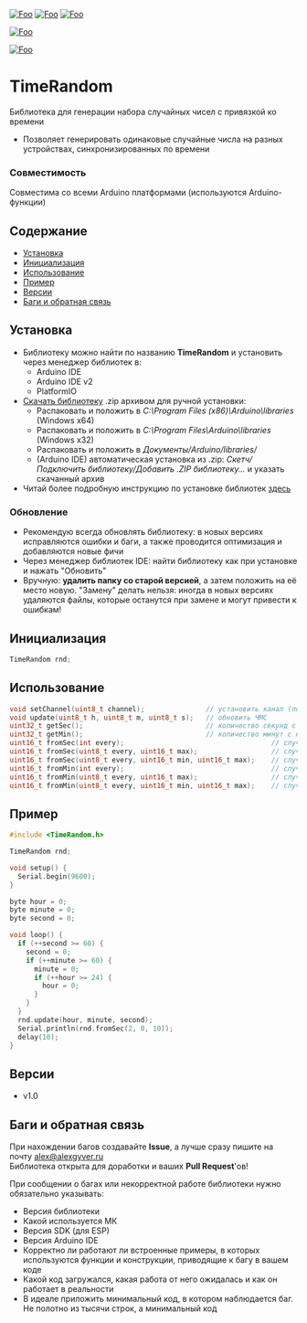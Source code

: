 [![Foo](https://img.shields.io/badge/Version-1.0-brightgreen.svg?style=flat-square)](#versions)
[![Foo](https://img.shields.io/badge/Website-AlexGyver.ru-blue.svg?style=flat-square)](https://alexgyver.ru/)
[![Foo](https://img.shields.io/badge/%E2%82%BD$%E2%82%AC%20%D0%9D%D0%B0%20%D0%BF%D0%B8%D0%B2%D0%BE-%D1%81%20%D1%80%D1%8B%D0%B1%D0%BA%D0%BE%D0%B9-orange.svg?style=flat-square)](https://alexgyver.ru/support_alex/)

[![Foo](https://img.shields.io/badge/README-ENGLISH-brightgreen.svg?style=for-the-badge)](https://github-com.translate.goog/GyverLibs/TimeRandom?_x_tr_sl=ru&_x_tr_tl=en)  

[![Foo](https://img.shields.io/badge/ПОДПИСАТЬСЯ-НА%20ОБНОВЛЕНИЯ-brightgreen.svg?style=social&logo=telegram&color=blue)](https://t.me/GyverLibs)


# TimeRandom
Библиотека для генерации набора случайных чисел с привязкой ко времени
- Позволяет генерировать одинаковые случайные числа на разных устройствах, синхронизированных по времени

### Совместимость
Совместима со всеми Arduino платформами (используются Arduino-функции)

## Содержание
- [Установка](#install)
- [Инициализация](#init)
- [Использование](#usage)
- [Пример](#example)
- [Версии](#versions)
- [Баги и обратная связь](#feedback)

<a id="install"></a>
## Установка
- Библиотеку можно найти по названию **TimeRandom** и установить через менеджер библиотек в:
    - Arduino IDE
    - Arduino IDE v2
    - PlatformIO
- [Скачать библиотеку](https://github.com/GyverLibs/TimeRandom/archive/refs/heads/main.zip) .zip архивом для ручной установки:
    - Распаковать и положить в *C:\Program Files (x86)\Arduino\libraries* (Windows x64)
    - Распаковать и положить в *C:\Program Files\Arduino\libraries* (Windows x32)
    - Распаковать и положить в *Документы/Arduino/libraries/*
    - (Arduino IDE) автоматическая установка из .zip: *Скетч/Подключить библиотеку/Добавить .ZIP библиотеку…* и указать скачанный архив
- Читай более подробную инструкцию по установке библиотек [здесь](https://alexgyver.ru/arduino-first/#%D0%A3%D1%81%D1%82%D0%B0%D0%BD%D0%BE%D0%B2%D0%BA%D0%B0_%D0%B1%D0%B8%D0%B1%D0%BB%D0%B8%D0%BE%D1%82%D0%B5%D0%BA)
### Обновление
- Рекомендую всегда обновлять библиотеку: в новых версиях исправляются ошибки и баги, а также проводится оптимизация и добавляются новые фичи
- Через менеджер библиотек IDE: найти библиотеку как при установке и нажать "Обновить"
- Вручную: **удалить папку со старой версией**, а затем положить на её место новую. "Замену" делать нельзя: иногда в новых версиях удаляются файлы, которые останутся при замене и могут привести к ошибкам!


<a id="init"></a>
## Инициализация
```cpp
TimeRandom rnd;
```

<a id="usage"></a>
## Использование
```cpp
void setChannel(uint8_t channel);               // установить канал (по умолч 0)
void update(uint8_t h, uint8_t m, uint8_t s);   // обновить ЧМС
uint32_t getSec();                              // количество секунд с начала суток
uint32_t getMin();                              // количество минут с начала суток
uint16_t fromSec(int every);                                    // случайное число, обновляется каждые every секунд
uint16_t fromSec(uint8_t every, uint16_t max);                  // случайное число от 0 до max, обновляется каждые every секунд
uint16_t fromSec(uint8_t every, uint16_t min, uint16_t max);    // случайное число от min до max, обновляется каждые every секунд
uint16_t fromMin(int every);                                    // случайное число, обновляется каждые every минут
uint16_t fromMin(uint8_t every, uint16_t max);                  // случайное число от 0 до max, обновляется каждые every минут
uint16_t fromMin(uint8_t every, uint16_t min, uint16_t max);    // случайное число от min до max, обновляется каждые every минут
```

<a id="example"></a>
## Пример
```cpp
#include <TimeRandom.h>

TimeRandom rnd;

void setup() {
  Serial.begin(9600);
}

byte hour = 0;
byte minute = 0;
byte second = 0;

void loop() {
  if (++second >= 60) {
    second = 0;
    if (++minute >= 60) {
      minute = 0;
      if (++hour >= 24) {
        hour = 0;
      }
    }
  }
  rnd.update(hour, minute, second);
  Serial.println(rnd.fromSec(2, 0, 10));
  delay(10);
}
```

<a id="versions"></a>
## Версии
- v1.0

<a id="feedback"></a>
## Баги и обратная связь
При нахождении багов создавайте **Issue**, а лучше сразу пишите на почту [alex@alexgyver.ru](mailto:alex@alexgyver.ru)  
Библиотека открыта для доработки и ваших **Pull Request**'ов!


При сообщении о багах или некорректной работе библиотеки нужно обязательно указывать:
- Версия библиотеки
- Какой используется МК
- Версия SDK (для ESP)
- Версия Arduino IDE
- Корректно ли работают ли встроенные примеры, в которых используются функции и конструкции, приводящие к багу в вашем коде
- Какой код загружался, какая работа от него ожидалась и как он работает в реальности
- В идеале приложить минимальный код, в котором наблюдается баг. Не полотно из тысячи строк, а минимальный код
